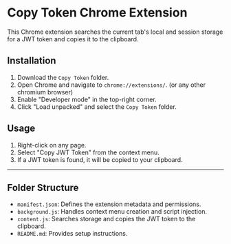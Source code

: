 # Copy Token Chrome Extension

This Chrome extension searches the current tab's local and session storage for a JWT token and copies it to the clipboard.

## Installation

1. Download the `Copy Token` folder.
2. Open Chrome and navigate to `chrome://extensions/`. (or any other chromium browser)
3. Enable "Developer mode" in the top-right corner.
4. Click "Load unpacked" and select the `Copy Token` folder.

## Usage

1. Right-click on any page.
2. Select "Copy JWT Token" from the context menu.
3. If a JWT token is found, it will be copied to your clipboard.

---

## Folder Structure
- `manifest.json`: Defines the extension metadata and permissions.
- `background.js`: Handles context menu creation and script injection.
- `content.js`: Searches storage and copies the JWT token to the clipboard.
- `README.md`: Provides setup instructions.